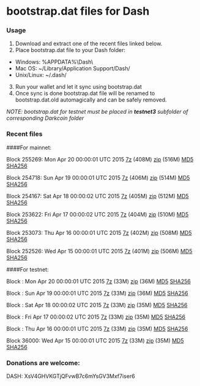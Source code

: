 # bootstrap.dat files for Dash

### Usage

1. Download and extract one of the recent files linked below.
2. Place bootstrap.dat file to your Dash folder:
 - Windows: %APPDATA%\Dash\
 - Mac OS: ~/Library/Application Support/Dash/
 - Unix/Linux: ~/.dash/
3. Run your wallet and let it sync using bootstrap.dat
4. Once sync is done bootstrap.dat file will be renamed to bootstrap.dat.old automagically and can be safely removed.

_NOTE: bootstrap.dat for testnet must be placed in **testnet3** subfolder of corresponding Darkcoin folder_

### Recent files

####For mainnet:

Block 255269: Mon Apr 20 00:00:01 UTC 2015 [7z](https://transfer.sh/ZwQnf/bootstrap.dat.20150420.7z) (408M) [zip](https://transfer.sh/spPeP/bootstrap.dat.20150420.zip) (516M) [MD5](https://transfer.sh/1bfhDF/md5.txt) [SHA256](https://transfer.sh/TGF38/sha256.txt)

Block 254718: Sun Apr 19 00:00:01 UTC 2015 [7z](https://transfer.sh/1d3gz9/bootstrap.dat.20150419.7z) (406M) [zip](https://transfer.sh/kIDTl/bootstrap.dat.20150419.zip) (514M) [MD5](https://transfer.sh/143Iqq/md5.txt) [SHA256](https://transfer.sh/HPfca/sha256.txt)

Block 254167: Sat Apr 18 00:00:02 UTC 2015 [7z](https://transfer.sh/1h2oLc/bootstrap.dat.20150418.7z) (405M) [zip](https://transfer.sh/82ZU8/bootstrap.dat.20150418.zip) (512M) [MD5](https://transfer.sh/186C4s/md5.txt) [SHA256](https://transfer.sh/6endX/sha256.txt)

Block 253622: Fri Apr 17 00:00:02 UTC 2015 [7z](https://transfer.sh/VV4Y1/bootstrap.dat.20150417.7z) (404M) [zip](https://transfer.sh/1eM2Jz/bootstrap.dat.20150417.zip) (510M) [MD5](https://transfer.sh/1Iz3g/md5.txt) [SHA256](https://transfer.sh/Fqgb0/sha256.txt)

Block 253073: Thu Apr 16 00:00:01 UTC 2015 [7z](https://transfer.sh/aBXZg/bootstrap.dat.20150416.7z) (402M) [zip](https://transfer.sh/1feXXF/bootstrap.dat.20150416.zip) (508M) [MD5](https://transfer.sh/DZLH3/md5.txt) [SHA256](https://transfer.sh/1dQVbT/sha256.txt)

Block 252526: Wed Apr 15 00:00:01 UTC 2015 [7z](https://transfer.sh/MKwni/bootstrap.dat.20150415.7z) (401M) [zip](https://transfer.sh/18zeNC/bootstrap.dat.20150415.zip) (506M) [MD5](https://transfer.sh/Lk5bD/md5.txt) [SHA256](https://transfer.sh/1egJVK/sha256.txt)

####For testnet:

Block : Mon Apr 20 00:00:01 UTC 2015 [7z](https://transfer.sh/vIpya/bootstrap.dat.20150420.7z) (33M) [zip](https://transfer.sh/10OJPr/bootstrap.dat.20150420.zip) (36M) [MD5](https://transfer.sh/lqJuQ/md5.txt) [SHA256](https://transfer.sh/aGCzL/sha256.txt)

Block : Sun Apr 19 00:00:01 UTC 2015 [7z](https://transfer.sh/17YjuF/bootstrap.dat.20150419.7z) (33M) [zip](https://transfer.sh/vpmDq/bootstrap.dat.20150419.zip) (36M) [MD5](https://transfer.sh/18H1RF/md5.txt) [SHA256](https://transfer.sh/Q4icf/sha256.txt)

Block : Sat Apr 18 00:00:02 UTC 2015 [7z](https://transfer.sh/bq6ze/bootstrap.dat.20150418.7z) (33M) [zip](https://transfer.sh/1g9Mp5/bootstrap.dat.20150418.zip) (35M) [MD5](https://transfer.sh/1cFu0g/md5.txt) [SHA256](https://transfer.sh/mZv8O/sha256.txt)

Block : Fri Apr 17 00:00:02 UTC 2015 [7z](https://transfer.sh/MT5aL/bootstrap.dat.20150417.7z) (33M) [zip](https://transfer.sh/Rz6Ka/bootstrap.dat.20150417.zip) (35M) [MD5](https://transfer.sh/xAiHm/md5.txt) [SHA256](https://transfer.sh/qhJPE/sha256.txt)

Block : Thu Apr 16 00:00:01 UTC 2015 [7z](https://transfer.sh/GpHsJ/bootstrap.dat.20150416.7z) (33M) [zip](https://transfer.sh/rh31q/bootstrap.dat.20150416.zip) (35M) [MD5](https://transfer.sh/1aABfi/md5.txt) [SHA256](https://transfer.sh/qcDCs/sha256.txt)

Block 36000: Wed Apr 15 00:00:01 UTC 2015 [7z](https://transfer.sh/gkHmO/bootstrap.dat.20150415.7z) (33M) [zip](https://transfer.sh/TXx6Y/bootstrap.dat.20150415.zip) (35M) [MD5](https://transfer.sh/aE2wO/md5.txt) [SHA256](https://transfer.sh/sbLna/sha256.txt)

### Donations are welcome:

DASH: XsV4GHVKGTjQFvwB7c6mYsGV3Mxf7iser6
